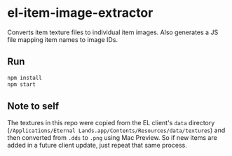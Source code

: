 # el-item-image-extractor

Converts item texture files to individual item images. Also generates a JS file mapping item names to image IDs.

## Run

```sh
npm install
npm start
```

## Note to self

The textures in this repo were copied from the EL client's `data` directory (`/Applications/Eternal Lands.app/Contents/Resources/data/textures`) and then converted from `.dds` to `.png` using Mac Preview. So if new items are added in a future client update, just repeat that same process.

